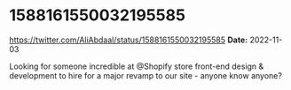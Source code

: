 # 1588161550032195585
https://twitter.com/AliAbdaal/status/1588161550032195585
**Date:** 2022-11-03

Looking for someone incredible at @Shopify store front-end design & development to hire for a major revamp to our site - anyone know anyone?
